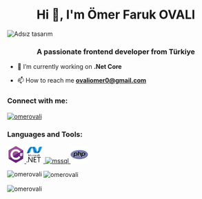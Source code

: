 <h1 align="center">Hi 👋, I'm Ömer Faruk OVALI</h1>

![Adsız tasarım](https://github.com/omerovali/omerovali/assets/142341140/c0b719f7-2c61-4d87-8641-ce5313a12826)


<h3 align="center">A passionate frontend developer from Türkiye</h3>

- 🔭 I’m currently working on **.Net Core**

- 📫 How to reach me **ovaliomer0@gmail.com**

<h3 align="left">Connect with me:</h3>
<p align="left">
<a href="https://linkedin.com/in/omerovali" target="blank"><img align="center" src="https://raw.githubusercontent.com/rahuldkjain/github-profile-readme-generator/master/src/images/icons/Social/linked-in-alt.svg" alt="omerovali" height="30" width="40" /></a>
</p>

<h3 align="left">Languages and Tools:</h3>
<p align="left"> <a href="https://www.w3schools.com/cs/" target="_blank" rel="noreferrer"> <img src="https://raw.githubusercontent.com/devicons/devicon/master/icons/csharp/csharp-original.svg" alt="csharp" width="40" height="40"/> </a> <a href="https://dotnet.microsoft.com/" target="_blank" rel="noreferrer"> <img src="https://raw.githubusercontent.com/devicons/devicon/master/icons/dot-net/dot-net-original-wordmark.svg" alt="dotnet" width="40" height="40"/> </a> <a href="https://www.microsoft.com/en-us/sql-server" target="_blank" rel="noreferrer"> <img src="https://www.svgrepo.com/show/303229/microsoft-sql-server-logo.svg" alt="mssql" width="40" height="40"/> </a> <a href="https://www.php.net" target="_blank" rel="noreferrer"> <img src="https://raw.githubusercontent.com/devicons/devicon/master/icons/php/php-original.svg" alt="php" width="40" height="40"/> </a> </p>

<p><img align="left" src="https://github-readme-stats.vercel.app/api/top-langs?username=omerovali&show_icons=true&locale=en&layout=compact" alt="omerovali" /></p>

<p>&nbsp;<img align="center" src="https://github-readme-stats.vercel.app/api?username=omerovali&show_icons=true&locale=en" alt="omerovali" /></p>

<p><img align="center" src="https://github-readme-streak-stats.herokuapp.com/?user=omerovali&" alt="omerovali" /></p>
